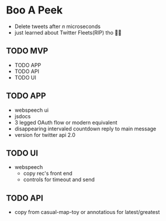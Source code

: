 # Boo A Peek
- Delete tweets after _n_ microseconds
- just learned about Twitter Fleets(RIP) tho 🤷🏾

## TODO MVP
- TODO APP
- TODO API
- TODO UI

## TODO APP
- webspeech ui
- jsdocs
- 3 legged OAuth flow or modern equivalent
- disappearing intervaled countdown reply to main message
- version for twitter api 2.0

## TODO UI
- webspeech
  - copy rec's front end
  - controls for timeout and send

## TODO API
- copy from casual-map-toy or annotatious for latest/greatest

